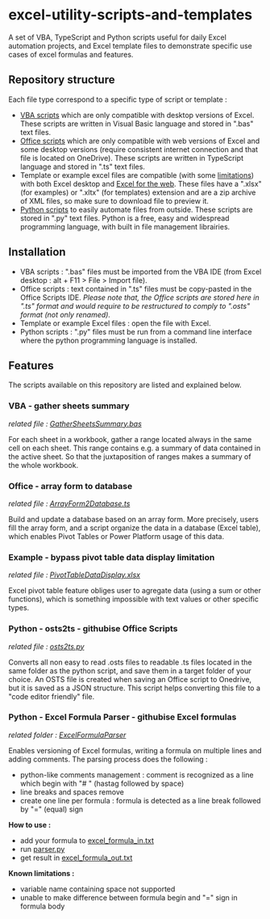 # excel-utility-scripts-and-templates
A set of VBA, TypeScript and Python scripts useful for daily Excel automation projects, and Excel template files to demonstrate specific use cases of excel formulas and features.

## Repository structure
Each file type correspond to a specific type of script or template :
* [VBA scripts](https://learn.microsoft.com/en-us/office/vba/api/overview/) which are only compatible with desktop versions of Excel. These scripts are written in Visual Basic language and stored in ".bas" text files.
* [Office scripts](https://learn.microsoft.com/en-us/office/dev/scripts/develop/scripting-fundamentals) which are only compatible with web versions of Excel and some desktop versions (require consistent internet connection and that file is located on OneDrive). These scripts are written in TypeScript language and stored in ".ts" text files.
* Template or example excel files are compatible (with some [limitations](https://support.office.com/article/f0dc28ed-b85d-4e1d-be6d-5878005db3b6)) with both Excel desktop and [Excel for the web](https://learn.microsoft.com/en-us/office365/servicedescriptions/office-online-service-description/excel-online). These files have a ".xlsx" (for examples) or ".xltx" (for templates) extension and are a zip archive of XML files, so make sure to download file to preview it.
* [Python scripts](https://www.python.org/about/gettingstarted/) to easily automate files from outside. These scripts are stored in ".py" text files. Python is a free, easy and widespread programming language, with built in file management librairies.

## Installation
* VBA scripts : ".bas" files must be imported from the VBA IDE (from Excel desktop : alt + F11 > File > Import file).
* Office scripts : text contained in ".ts" files must be copy-pasted in the Office Scripts IDE. *Please note that, the Office scripts are stored here in ".ts" format and would require to be restructured to comply to ".osts" format (not only renamed).*
* Template or example Excel files : open the file with Excel.
* Python scripts : ".py" files must be run from a command line interface where the python programming language is installed.

## Features
The scripts available on this repository are listed and explained below.

### VBA - gather sheets summary
*related file : [GatherSheetsSummary.bas](https://github.com/ronan-deshays/excel-utility-scripts-and-templates/blob/main/GatherSheetsSummary.bas)*

For each sheet in a workbook, gather a range located always in the same cell on each sheet. This range contains e.g. a summary of data contained in the active sheet. So that the juxtaposition of ranges makes a summary of the whole workbook.

### Office - array form to database
*related file : [ArrayForm2Database.ts](https://github.com/ronan-deshays/excel-utility-scripts-and-templates/blob/main/ArrayForm2Database.ts)*

Build and update a database based on an array form.
More precisely, users fill the array form, and a script organize the data in a database (Excel table), which enables Pivot Tables or Power Platform usage of this data.

### Example - bypass pivot table data display limitation
*related file : [PivotTableDataDisplay.xlsx](https://github.com/ronan-deshays/excel-utility-scripts-and-templates/blob/main/PivotTableDataDisplay.xlsx)*

Excel pivot table feature obliges user to agregate data (using a sum or other functions), which is something impossible with text values or other specific types.

### Python - osts2ts - githubise Office Scripts
*related file : [osts2ts.py](https://github.com/ronan-deshays/excel-utility-scripts-and-templates/blob/main/osts2ts.py)*

Converts all non easy to read .osts files to readable .ts  files located in the same folder as the python script, and save them in a target folder of your choice. An OSTS file is created when saving an Office script to Onedrive, but it is saved as a JSON structure. This script helps converting this file to a "code editor friendly" file.

### Python - Excel Formula Parser - githubise Excel formulas
*related folder : [ExcelFormulaParser](https://github.com/ronan-deshays/excel-utility-scripts-and-templates/tree/master/ExcelFormulaParser)*

Enables versioning of Excel formulas, writing a formula on multiple lines and adding comments.
The parsing process does the following :
* python-like comments management : comment is recognized as a line which begin with "# " (hastag followed by space)
* line breaks and spaces remove
* create one line per formula : formula is detected as a line break followed by "=" (equal) sign

**How to use :**
* add your formula to [excel_formula_in.txt](https://github.com/ronan-deshays/excel-utility-scripts-and-templates/blob/master/ExcelFormulaParser/excel_formula_in.txt)
* run [parser.py](https://github.com/ronan-deshays/excel-utility-scripts-and-templates/blob/master/ExcelFormulaParser/excel_formula_in.txt)
* get result in [excel_formula_out.txt](https://github.com/ronan-deshays/excel-utility-scripts-and-templates/blob/master/ExcelFormulaParser/excel_formula_in.txt)

**Known limitations :**
* variable name containing space not supported
* unable to make difference between formula begin and "=" sign in formula body

